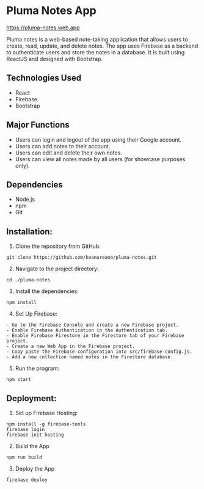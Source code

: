 # Pluma Notes App
https://pluma-notes.web.app

Pluma notes is a web-based note-taking application that allows users to create, read, update, and delete notes. The app uses Firebase as a backend to authenticate users and store the notes in a database. It is built using ReactJS and designed with Bootstrap.

## Technologies Used
- React
- Firebase
- Bootstrap

## Major Functions

- Users can login and logout of the app using their Google account.
- Users can add notes to their account.
- Users can edit and delete their own notes.
- Users can view all notes made by all users (for showcase purposes only).

## Dependencies
- Node.js
- npm
- Git

## Installation:
1. Clone the repository from GitHub.
```
git clone https://github.com/keanureano/pluma-notes.git
```
2. Navigate to the project directory:
```
cd ./pluma-notes
```
3. Install the dependencies:
```
npm install
```
4. Set Up Firebase:
```
- Go to the Firebase Console and create a new Firebase project.
- Enable Firebase Authentication in the Authentication tab.
- Enable Firebase Firestore in the Firestore tab of your Firebase project.
- Create a new Web App in the Firebase project.
- Copy paste the Firebase configuration into src/firebase-config.js.
- Add a new collection named notes in the Firestore database.
```
5. Run the program:
```
npm start
```

## Deployment:
1. Set up Firebase Hosting:
```
npm install -g firebase-tools
firebase login
firebase init hosting
```
2. Build the App
```
npm run build
```
3. Deploy the App
```
firebase deploy
```
